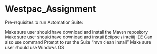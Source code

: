 # Westpac_Assignment

Pre-requisites to run Automation Suite:

Make sure user should have download and install the Maven repository
Make sure user should have download and install Eclipse / Intellij IDE
Can also use command Prompt to run the Suite “mvn clean install”
Make sure user should use Windows OS
